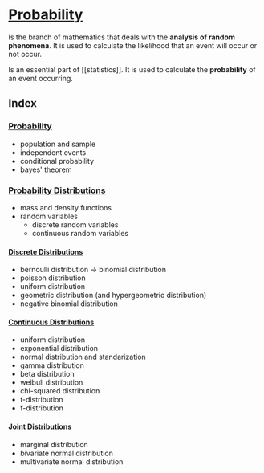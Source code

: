 # [Probability](probability.ipynb)

Is the branch of mathematics that deals with the **analysis of random phenomena**. It is used to calculate the likelihood that an event will occur or not occur.

Is an essential part of [[statistics]]. It is used to calculate the **probability** of an event occurring.


## Index

### [Probability](probability.ipynb)
- population and sample
- independent events
- conditional probability
- bayes' theorem

### [Probability Distributions](probability_distributions.ipynb)
- mass and density functions
- random variables
    - discrete random variables
    - continuous random variables

#### [Discrete Distributions](discrete_distributions.ipynb)
- bernoulli distribution -> binomial distribution
- poisson distribution
- uniform distribution
- geometric distribution (and hypergeometric distribution)
- negative binomial distribution

#### [Continuous Distributions](continuous_distributions.ipynb)
- uniform distribution
- exponential distribution
- normal distribution and standarization
- gamma distribution
- beta distribution
- weibull distribution
- chi-squared distribution
- t-distribution
- f-distribution

#### [Joint Distributions](joint_distributions.ipynb)
- marginal distribution
- bivariate normal distribution
- multivariate normal distribution

